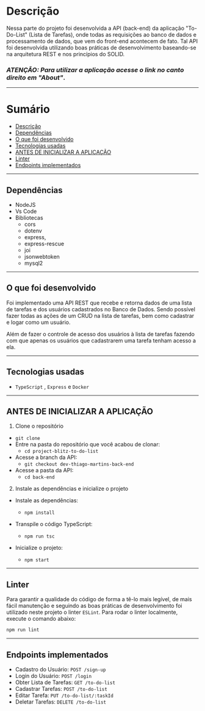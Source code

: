 # Descrição

Nessa parte do projeto foi desenvolvida a API (back-end) da aplicação "To-Do-List" (Lista de Tarefas),
onde todas as requisições ao banco de dados e processamento de dados, que vem do front-end acontecem de fato.
Tal API foi desenvolvida utilizando boas práticas de desenvolvimento baseando-se na arquitetura REST e nos princípios do SOLID.

### *ATENÇÃO: Para utilizar a aplicação acesse o link no canto direito em "About"*.

---

# Sumário

- [Descrição](#descrição)
- [Dependências](#dependências)
- [O que foi desenvolvido](#o-que-foi-desenvolvido)
- [Tecnologias usadas](#tecnologias-usadas)
- [ANTES DE INICIALIZAR A APLICAÇÃO](#antes-de-inicializar-a-aplicação)
- [Linter](#linter)
- [Endpoints implementados](#endpoints-implementados)

---

## Dependências

- NodeJS
- Vs Code
- Bibliotecas
  - cors
  - dotenv
  - express,
  - express-rescue
  - joi
  - jsonwebtoken
  - mysql2


---

## O que foi desenvolvido

Foi implementado uma API REST que recebe e retorna dados de uma lista de tarefas
e dos usuários cadastrados no Banco de Dados.
Sendo possível fazer todas as ações de um CRUD na lista de tarefas, bem como cadastrar e logar como um usuário.

Além de fazer o controle de acesso dos usuários à lista de tarefas fazendo com que apenas os usuários que cadastrarem uma tarefa tenham acesso a ela.

---

## Tecnologias usadas

- `TypeScript` , `Express` e `Docker`

---

## ANTES DE INICIALIZAR A APLICAÇÃO

1. Clone o repositório
  * `git clone `
  * Entre na pasta do repositório que você acabou de clonar:
    * `cd project-blitz-to-do-list`
  * Acesse a branch da API:
    * `git checkout dev-thiago-martins-back-end`
  * Acesse a pasta da API:
    * `cd back-end` 

2. Instale as dependências e inicialize o projeto
  * Instale as dependências:
    * `npm install`
    
  * Transpile o código TypeScript:
    * `npm run tsc`
    
  * Inicialize o projeto:
    * `npm start`

---

## Linter

Para garantir a qualidade do código de forma a tê-lo mais legível, de mais fácil manutenção e seguindo as boas práticas de desenvolvimento foi utilizado neste projeto o linter `ESLint`. Para rodar o linter localmente, execute o comando abaixo:

```bash
npm run lint
```
---

## Endpoints implementados

- Cadastro do Usuário: `POST /sign-up`
- Login do Usuário: `POST /login`
- Obter Lista de Tarefas: `GET /to-do-list`
- Cadastrar Tarefas: `POST /to-do-list`
- Editar Tarefa: `PUT /to-do-list/:taskId`
- Deletar Tarefas: `DELETE /to-do-list`
